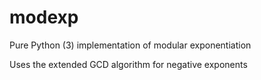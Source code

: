 # modexp

Pure Python (3) implementation of modular exponentiation

Uses the extended GCD algorithm for negative exponents

